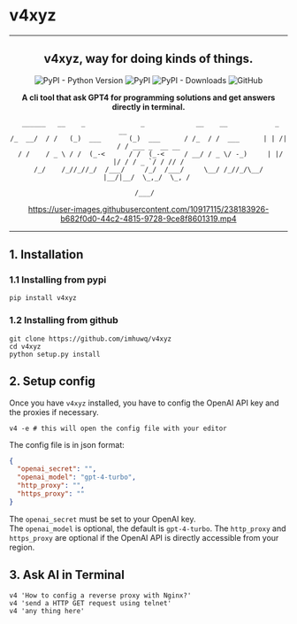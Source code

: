 # v4xyz

---
<div align="center">
<p align="center">

<!-- prettier-ignore -->

## v4xyz, way for doing kinds of things.

![PyPI - Python Version](https://img.shields.io/pypi/pyversions/v4xyz?style=social)
![PyPI](https://img.shields.io/pypi/v/v4xyz?style=social)
![PyPI - Downloads](https://img.shields.io/pypi/dm/v4xyz?style=social)
![GitHub](https://img.shields.io/github/license/imhuwq/v4xyz?style=social)

**A cli tool that ask GPT4 for programming solutions and get answers directly in terminal.**

```
 ______   __    _              _             __    __            _      __             
/_  __/  / /   (_)  ___       (_)  ___      / /_  / /  ___      | | /| / / ___ _  __ __
 / /    / _ \ / /  (_-<      / /  (_-<     / __/ / _ \/ -_)     | |/ |/ / / _ `/ / // /
/_/    /_//_//_/  /___/     /_/  /___/     \__/ /_//_/\__/      |__/|__/  \_,_/  \_, / 
                                                                                /___/  
```

https://user-images.githubusercontent.com/10917115/238183926-b682f0d0-44c2-4815-9728-9ce8f8601319.mp4

---

</p>
</div>

## 1. Installation

### 1.1 Installing from pypi

```shell
pip install v4xyz
```

### 1.2 Installing from github

```shell
git clone https://github.com/imhuwq/v4xyz
cd v4xyz
python setup.py install
```

## 2. Setup config

Once you have `v4xyz` installed, you have to config the OpenAI API key and the proxies if necessary.

```shell
v4 -e # this will open the config file with your editor
```

The config file is in json format:

```json
{
  "openai_secret": "",
  "openai_model": "gpt-4-turbo",
  "http_proxy": "",
  "https_proxy": ""
}
```

The `openai_secret` must be set to your OpenAI key.   
The `openai_model` is optional, the default is `gpt-4-turbo`.
The `http_proxy` and `https_proxy` are optional if the OpenAI API is directly accessible from your region.

## 3. Ask AI in Terminal

```shell
v4 'How to config a reverse proxy with Nginx?'
v4 'send a HTTP GET request using telnet'
v4 'any thing here'
```
